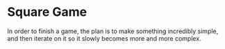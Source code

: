 # Square Game

In order to finish a game, the plan is to make something incredibly simple, and then iterate on it so it slowly becomes more and more complex.
